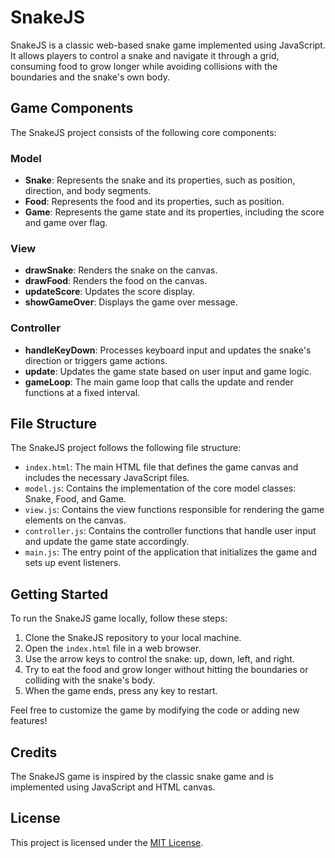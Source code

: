 # SnakeJS

SnakeJS is a classic web-based snake game implemented using JavaScript. It allows players to control a snake and navigate it through a grid, consuming food to grow longer while avoiding collisions with the boundaries and the snake's own body.

## Game Components

The SnakeJS project consists of the following core components:

### Model

- **Snake**: Represents the snake and its properties, such as position, direction, and body segments.
- **Food**: Represents the food and its properties, such as position.
- **Game**: Represents the game state and its properties, including the score and game over flag.

### View

- **drawSnake**: Renders the snake on the canvas.
- **drawFood**: Renders the food on the canvas.
- **updateScore**: Updates the score display.
- **showGameOver**: Displays the game over message.

### Controller

- **handleKeyDown**: Processes keyboard input and updates the snake's direction or triggers game actions.
- **update**: Updates the game state based on user input and game logic.
- **gameLoop**: The main game loop that calls the update and render functions at a fixed interval.

## File Structure

The SnakeJS project follows the following file structure:

- `index.html`: The main HTML file that defines the game canvas and includes the necessary JavaScript files.
- `model.js`: Contains the implementation of the core model classes: Snake, Food, and Game.
- `view.js`: Contains the view functions responsible for rendering the game elements on the canvas.
- `controller.js`: Contains the controller functions that handle user input and update the game state accordingly.
- `main.js`: The entry point of the application that initializes the game and sets up event listeners.

## Getting Started

To run the SnakeJS game locally, follow these steps:

1. Clone the SnakeJS repository to your local machine.
2. Open the `index.html` file in a web browser.
3. Use the arrow keys to control the snake: up, down, left, and right.
4. Try to eat the food and grow longer without hitting the boundaries or colliding with the snake's body.
5. When the game ends, press any key to restart.

Feel free to customize the game by modifying the code or adding new features!

## Credits

The SnakeJS game is inspired by the classic snake game and is implemented using JavaScript and HTML canvas.

## License

This project is licensed under the [MIT License](LICENSE).
